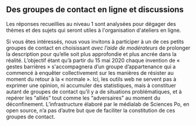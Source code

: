 ## Des groupes de contact en ligne et discussions

Les réponses recueillies au niveau 1 sont analysées pour dégager des thèmes et des sujets qui seront utiles à l'organisation d'ateliers en ligne. 

Si vous êtes intéressés, nous vous invitons à participer à un de ces petits groupes de contact en choisissant *avec l’aide de modérateurs* de prolonger la description pour qu’elle soit plus approfondie et plus ancrée dans la réalité. L’objectif étant qu’à partir du 15 mai 2020 chaque invention de « gestes barrières » s'accompagnera  d’un groupe d’appartenance qui a commencé à enquêter collectivement sur les manières de résister au moment du retour à la « normale ». Ici, les outils web ne servent pas à exprimer une opinion, ni accumuler des statistiques, mais à constituer autant de groupes de contact qu’il y a de situations problématiques, et à repérer les “alliés” tout comme les “adversaires” au moment du déconfinement. L’infrastructure élaboré par le médialab de Sciences Po, en open source, n’a pas d’autre but que de faciliter la constitution de ces groupes de contact.